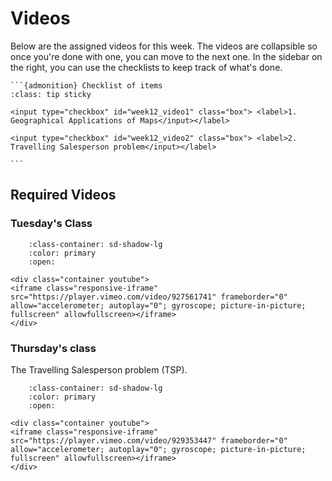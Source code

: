 # Videos

Below are the assigned videos for this week.
The videos are collapsible so once you're done with one, you can move to the next one.
In the sidebar on the right, you can use the checklists to keep track of what's done.

````{margin}
```{admonition} Checklist of items
:class: tip sticky

<input type="checkbox" id="week12_video1" class="box"> <label>1. Geographical Applications of Maps</input></label>

<input type="checkbox" id="week12_video2" class="box"> <label>2. Travelling Salesperson problem</input></label>

```
````

## Required Videos

### Tuesday's Class

```{dropdown} 1. Geographical Applications of Maps
    :class-container: sd-shadow-lg
    :color: primary
    :open:

<div class="container youtube">
<iframe class="responsive-iframe" src="https://player.vimeo.com/video/927561741" frameborder="0" allow="accelerometer; autoplay="0"; gyroscope; picture-in-picture; fullscreen" allowfullscreen></iframe>
</div>
```

### Thursday's class

The Travelling Salesperson problem (TSP).

```{dropdown} 2. Travelling Salesperson problem
    :class-container: sd-shadow-lg
    :color: primary
    :open:

<div class="container youtube">
<iframe class="responsive-iframe" src="https://player.vimeo.com/video/929353447" frameborder="0" allow="accelerometer; autoplay="0"; gyroscope; picture-in-picture; fullscreen" allowfullscreen></iframe>
</div>
```

<!--
```{dropdown} 5. Dijkstra's Algorithm
    :class-container: sd-shadow-lg
    :color: primary
    :open:

<div class="container youtube">
<iframe class="responsive-iframe" src="https://player.vimeo.com/video/927565362" frameborder="0" allow="accelerometer; autoplay="0"; gyroscope; picture-in-picture; fullscreen" allowfullscreen></iframe>
</div>
```

-->
